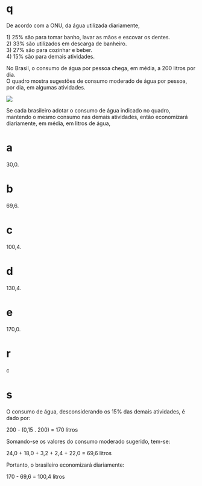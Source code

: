 # q
De acordo com a ONU, da água utilizada diariamente,

1\) 25% são para tomar banho, lavar as mãos e escovar os dentes.\
2\) 33% são utilizados em descarga de banheiro.\
3\) 27% são para cozinhar e beber.\
4\) 15% são para demais atividades.

No Brasil, o consumo de água por pessoa chega, em média, a 200 litros por dia.\
O quadro mostra sugestões de consumo moderado de água por pessoa, por dia, em algumas atividades.

![](https://firebasestorage.googleapis.com/v0/b/firebase-enemio.appspot.com/o/questoes%2F335%2F8647edc4-c101-26bd-a4e1-39a17a1fec02.png?alt=media\&token=d0aa1976-9fc4-4ecb-9b45-9fe4b89f81eb)

Se cada brasileiro adotar o consumo de água indicado no quadro, mantendo o mesmo consumo nas demais atividades, então economizará diariamente, em média, em litros de água,

# a
30,0.

# b
69,6.

# c
100,4.

# d
130,4.

# e
170,0.

# r
c

# s
O consumo de água, desconsiderando os 15% das demais atividades, é dado por:

200 - (0,15 . 200) = 170 litros

Somando-se os valores do consumo moderado sugerido, tem-se:

24,0 + 18,0 + 3,2 + 2,4 + 22,0 = 69,6 litros

Portanto, o brasileiro economizará diariamente:

170 - 69,6 = 100,4 litros
